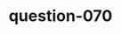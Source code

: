 ---
layout: question
title: question-070
number: 070
question: Name a common candy bar component.
answer1: Chocolate | 36
answer2: Peanuts | 22
answer3: Caramel | 15
answer4: Almonds | 12
answer5: Nougat | 10
answer6: Coconut | 6
answer7:
answer8:
answer9:
answer10:
---